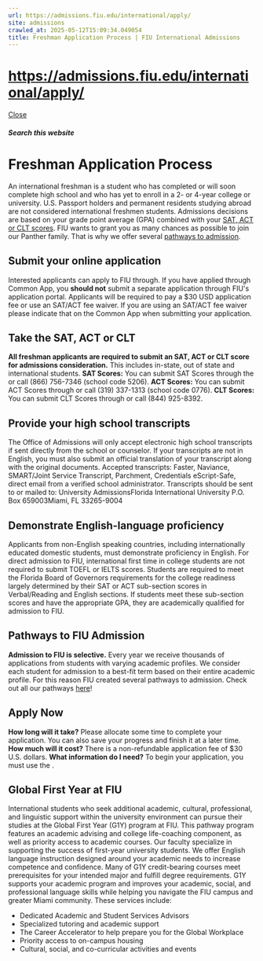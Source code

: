 ```yaml
---
url: https://admissions.fiu.edu/international/apply/
site: admissions
crawled_at: 2025-05-12T15:09:34.049054
title: Freshman Application Process | FIU International Admissions
---
```


# https://admissions.fiu.edu/international/apply/

[ Close ](https://admissions.fiu.edu/international/incoming-freshmen/)
##### Search this website
# Freshman Application Process
An international freshman is a student who has completed or will soon complete high school and who has yet to enroll in a 2- or 4-year college or university.
U.S. Passport holders and permanent residents studying abroad are not considered international freshmen students.
Admissions decisions are based on your grade point average (GPA) combined with your [SAT, ACT or CLT scores](https://admissions.fiu.edu/international/incoming-freshmen/#test-scores).
FIU wants to grant you as many chances as possible to join our Panther family. That is why we offer several [pathways to admission](https://admissions.fiu.edu/international/incoming-freshmen/#pathways).
## Submit your online application
Interested applicants can apply to FIU through. If you have applied through Common App, you **should not** submit a separate application through FIU's application portal.
Applicants will be required to pay a $30 USD application fee or use an SAT/ACT fee waiver. If you are using an SAT/ACT fee waiver please indicate that on the Common App when submitting your application.
## Take the SAT, ACT or CLT
**All freshman applicants are required to submit an SAT, ACT or CLT score for admissions consideration.** This includes in-state, out of state and international students.
**SAT Scores:** You can submit SAT Scores through the or call (866) 756-7346 (school code 5206).
**ACT Scores:** You can submit ACT Scores through or call (319) 337-1313 (school code 0776).
**CLT Scores:** You can submit CLT Scores through or call (844) 925-8392.
## Provide your high school transcripts
The Office of Admissions will only accept electronic high school transcripts if sent directly from the school or counselor. If your transcripts are not in English, you must also submit an official translation of your transcript along with the original documents.
Accepted transcripts: Faster, Naviance, SMART/Joint Service Transcript, Parchment, Credentials eScript-Safe, direct email from a verified school administrator.
Transcripts should be sent to or mailed to:
University AdmissionsFlorida International University P.O. Box 659003Miami, FL 33265-9004
## Demonstrate English-language proficiency
Applicants from non-English speaking countries, including internationally educated domestic students, must demonstrate proficiency in English.
For direct admission to FIU, international first time in college students are not required to submit TOEFL or IELTS scores.
Students are required to meet the Florida Board of Governors requirements for the college readiness largely determined by their SAT or ACT sub-section scores in Verbal/Reading and English sections. If students meet these sub-section scores and have the appropriate GPA, they are academically qualified for admission to FIU.
## Pathways to FIU Admission
**Admission to FIU is selective.** Every year we receive thousands of applications from students with varying academic profiles. We consider each student for admission to a best-fit term based on their entire academic profile. For this reason FIU created several pathways to admission. Check out all our pathways [here](https://admissions.fiu.edu/admission-standards/freshman-pathways/index.html)!
## Apply Now
**How long will it take?** Please allocate some time to complete your application. You can also save your progress and finish it at a later time.
**How much will it cost?** There is a non-refundable application fee of $30 U.S. dollars.
**What information do I need?** To begin your application, you must use the .
## Global First Year at FIU
International students who seek additional academic, cultural, professional, and linguistic support within the university environment can pursue their studies at the Global First Year (G1Y) program at FIU. This pathway program features an academic advising and college life-coaching component, as well as priority access to academic courses. Our faculty specialize in supporting the success of first-year university students. We offer English language instruction designed around your academic needs to increase competence and confidence. Many of G1Y credit-bearing courses meet prerequisites for your intended major and fulfill degree requirements. G1Y supports your academic program and improves your academic, social, and professional language skills while helping you navigate the FIU campus and greater Miami community. These services include:
  * Dedicated Academic and Student Services Advisors
  * Specialized tutoring and academic support
  * The Career Accelerator to help prepare you for the Global Workplace
  * Priority access to on-campus housing
  * Cultural, social, and co-curricular activities and events



